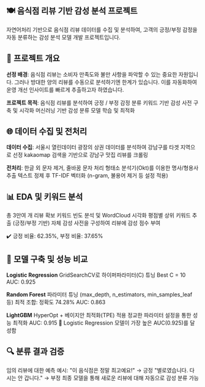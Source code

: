 ## 🍽️ 음식점 리뷰 기반 감성 분석 프로젝트
자연어처리 기반으로 음식점 리뷰 데이터를 수집 및 분석하여, 고객의 긍정/부정 감정을 자동 분류하는 감성 분석 모델 개발 프로젝트입니다.

    
## 📌 프로젝트 개요
**선정 배경**:
음식점 리뷰는 소비자 만족도와 불만 사항을 파악할 수 있는 중요한 자원입니다. 그러나 방대한 양의 리뷰를 수동으로 분석하기엔 한계가 있습니다. 이를 자동화하여 운영 개선 인사이트를 빠르게 추출하고자 하였습니다.

**프로젝트 목적**:
음식점 리뷰를 분석하여 긍정 / 부정 감정 분류
키워드 기반 감성 사전 구축 및 시각화
머신러닝 기반 감성 분류 모델 학습 및 최적화


## 🌐 데이터 수집 및 전처리
**데이터 수집**:
서울시 열린데이터 광장의 상권 데이터를 분석하여 강남구를 타겟 지역으로 선정
kakaomap 검색을 기반으로 강남구 맛집 리뷰를 크롤링

**전처리**:
한글 외 문자 제거, 줄바꿈 문자 처리
형태소 분석기(Okt)를 이용한 명사/형용사 추출
텍스트 정제 후 TF-IDF 벡터화 (n-gram, 불용어 제거 등 설정 적용)


## 📊 EDA 및 키워드 분석
총 3만여 개 리뷰 확보
키워드 빈도 분석 및 WordCloud 시각화
평점별 상위 키워드 추출 (긍정/부정 기반)
자체 감성 사전을 구성하여 리뷰에 감성 점수 부여

✔️ 긍정 비율: 62.35%, 부정 비율: 37.65%


## 🤖 모델 구축 및 성능 비교
**Logistic Regression**
GridSearchCV로 하이퍼파라미터(C) 튜닝
Best C = 10
AUC: 0.925

**Random Forest**
파라미터 튜닝 (max_depth, n_estimators, min_samples_leaf 등)
최적 조합: 정확도 74.28%
AUC: 0.863

**LightGBM**
HyperOpt + 베이지안 최적화(TPE) 적용
정교한 파라미터 설정을 통한 성능 최적화
AUC: 0.915
📌 Logistic Regression 모델이 가장 높은 AUC(0.925)를 달성함


## 🔍 분류 결과 검증
임의 리뷰에 대한 예측 예시:
"이 음식점은 정말 최고예요!" → 긍정
"별로였습니다. 다시는 안 갑니다." → 부정
최종 모델을 통해 새로운 리뷰에 대해 자동으로 감성 분류 가능
